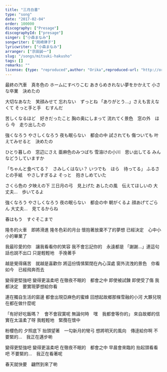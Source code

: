 ```yaml
---
title: "三月白書"
type: "song"
date: "2017-02-04"
order: 100000
discography: ["Presage"]
discographyId: ["presage"]
singer: ["小森まなみ"]
songwriter: ["岡崎律子"]
lyricwriter: ["小森まなみ"]
arranger: ["京田誠一"]
slug: "/songs/mitsuki-hakusho"
tags: []
remarks: ""
license: {type: "reproduced",author: "Orika",reproduced-url: "http://orikamushi.myweb.hinet.net",reproduced-website: "織歌蟲"}
---
```


最終の汽車　真冬色の
ホームにすべりこむ
あきらめきれない夢をかかえて
小さな卒業　決めたの

大切なあなた　笑顔みせて
忘れない　ずっとね
「ありがとう...」さえも言えなくて
そっと手と手　むすんだ

苦しくなるほど　好きだったこと
胸の奥にしまって
流れてく景色　窓の外　ほら
今　走り出したの

強くなろう
やさしくなろう
夜も眠らない　都会の中
試されても
傷ついても
叶えてみせると　決めたの

ひとり暮しの　窓辺にさえ
亜麻色のみつばち
雪溶けの小川　思い出してる
みんなどうしていますか

「ちゃんと食べてる？　さみしくはない？
いつでも　ほら　待ってる」
ふるさとの手紙　やさしすぎるよ
そっと　抱きしめていた

さくら色の
夕映えの下
三日月の弓　見上げた
あしたの風　伝えてほしいの
大丈夫...　歩いてるよ

強くなろう
やさしくなろう
夜の眠らない　都会の中
朝がくるよ
顔あげてごらん
大丈夫...　見てるからね

春はもう　すぐそこまで

<!-- 翻译 -->

隆冬的火車　即將滑進
隆冬色彩的月台
懷抱著放棄不了的夢想
已經決定　心中小小的畢業了

我最珍愛的你　讓我看看你的笑容
我不會忘記你的　永遠都是
「謝謝...」連這句話也說不出口
只是輕輕地　手挽著手

越是覺得痛苦　就越是喜歡你
將這份情愫緊閉在內心深處
窗外流洩的景色　你看
如今　已經飛奔而去

變得更堅強吧
變得更溫柔吧
在徹夜不眠的　都會之中
即使被試鍊
即使受了傷
我都決定　要實現夢想給你看

連在獨自生活的窗邊
都會出現亞麻色的蜜蜂
回想起故鄉那條雪融的小河
大夥兒現在都在做什麼呢

「有好好吃飯嗎？　會不會寂寞呢
無論何時　嘿　我都會等你的」
來自故鄉的信　實在太溫柔了呀
我輕輕地　緊攬在懷中

粉櫻色的
夕照底下
抬頭望著　一勾新月的彎弓
想將明天的風向　傳逹給你啊
不要緊的...　我正在邁步喲

變得更堅強吧
變得更溫柔吧
在徹夜不眠的　都會之中
早晨會來臨的
抬起頭看看吧
不要緊的...　我正在看著呢

春天就快要　翩然到來了喲
